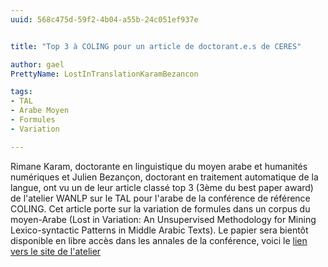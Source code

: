 ```yaml
---
uuid: 568c475d-59f2-4b04-a55b-24c051ef937e


title: "Top 3 à COLING pour un article de doctorant.e.s de CERES"

author: gael
PrettyName: LostInTranslationKaramBezancon 

tags:
- TAL
- Arabe Moyen
- Formules
- Variation

---
```


 Rimane Karam, doctorante en linguistique du moyen arabe et humanités numériques et Julien Bezançon, doctorant en traitement automatique de la langue, ont vu un de leur article classé top 3 (3ème du best paper award) de l'atelier WANLP sur le TAL pour l'arabe de la conférence de référence COLING.
 Cet article porte sur la variation de formules dans un corpus du moyen-Arabe (Lost in Variation: An Unsupervised Methodology for Mining Lexico-syntactic Patterns in Middle Arabic Texts). 
 Le papier sera bientôt disponible en libre accès dans les annales de la conférence, voici le [lien vers le site de l'atelier](https://wp.lancs.ac.uk/wacl4/)
